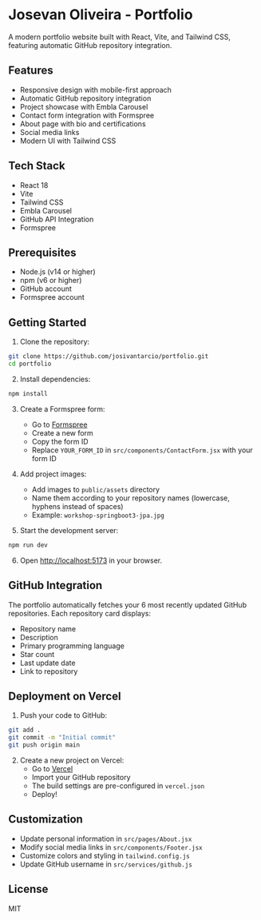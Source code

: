 # Josevan Oliveira - Portfolio

A modern portfolio website built with React, Vite, and Tailwind CSS, featuring automatic GitHub repository integration.

## Features

- Responsive design with mobile-first approach
- Automatic GitHub repository integration
- Project showcase with Embla Carousel
- Contact form integration with Formspree
- About page with bio and certifications
- Social media links
- Modern UI with Tailwind CSS

## Tech Stack

- React 18
- Vite
- Tailwind CSS
- Embla Carousel
- GitHub API Integration
- Formspree

## Prerequisites

- Node.js (v14 or higher)
- npm (v6 or higher)
- GitHub account
- Formspree account

## Getting Started

1. Clone the repository:
```bash
git clone https://github.com/josivantarcio/portfolio.git
cd portfolio
```

2. Install dependencies:
```bash
npm install
```

3. Create a Formspree form:
   - Go to [Formspree](https://formspree.io)
   - Create a new form
   - Copy the form ID
   - Replace `YOUR_FORM_ID` in `src/components/ContactForm.jsx` with your form ID

4. Add project images:
   - Add images to `public/assets` directory
   - Name them according to your repository names (lowercase, hyphens instead of spaces)
   - Example: `workshop-springboot3-jpa.jpg`

5. Start the development server:
```bash
npm run dev
```

6. Open [http://localhost:5173](http://localhost:5173) in your browser.

## GitHub Integration

The portfolio automatically fetches your 6 most recently updated GitHub repositories. Each repository card displays:
- Repository name
- Description
- Primary programming language
- Star count
- Last update date
- Link to repository

## Deployment on Vercel

1. Push your code to GitHub:
```bash
git add .
git commit -m "Initial commit"
git push origin main
```

2. Create a new project on Vercel:
   - Go to [Vercel](https://vercel.com)
   - Import your GitHub repository
   - The build settings are pre-configured in `vercel.json`
   - Deploy!

## Customization

- Update personal information in `src/pages/About.jsx`
- Modify social media links in `src/components/Footer.jsx`
- Customize colors and styling in `tailwind.config.js`
- Update GitHub username in `src/services/github.js`

## License

MIT 